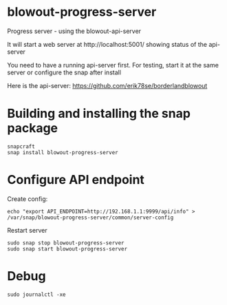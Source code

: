 # blowout-progress-server
Progress server - using the blowout-api-server

It will start a web server at http://localhost:5001/ showing status of the api-server

You need to have a running api-server first. For testing, start it at the same server or configure the snap after install

Here is the api-server: https://github.com/erik78se/borderlandblowout


# Building and installing the snap package
```
snapcraft
snap install blowout-progress-server
```

# Configure API endpoint
Create config:
```
echo "export API_ENDPOINT=http://192.168.1.1:9999/api/info" > /var/snap/blowout-progress-server/common/server-config 
```
Restart server
```
sudo snap stop blowout-progress-server
sudo snap start blowout-progress-server
```

# Debug
```
sudo journalctl -xe
```
